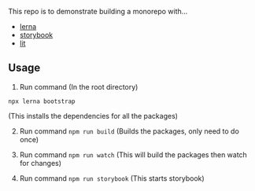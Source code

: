 This repo is to demonstrate building a monorepo with...
- [lerna](https://lerna.js.org/)
- [storybook](https://storybook.js.org/)
- [lit](https://lit.dev/)

## Usage
1. Run command (In the root directory)
```
npx lerna bootstrap
```
(This installs the dependencies for all the packages)

2. Run command `npm run build` (Builds the packages, only need to do once)

3. Run command `npm run watch` (This will build the packages then watch for changes)

4. Run command `npm run storybook` (This starts storybook)
